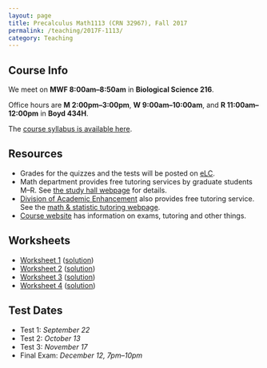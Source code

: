 ```yaml
---
layout: page
title: Precalculus Math1113 (CRN 32967), Fall 2017
permalink: /teaching/2017F-1113/
category: Teaching
---
```

## Course Info
We meet on **MWF 8:00am&ndash;8:50am** in **Biological Science 216**. 

Office hours are **M 2:00pm&ndash;3:00pm**, **W 9:00am&ndash;10:00am**, and **R 11:00am&ndash;12:00pm** in **Boyd 434H**.

The [course syllabus is available here](/static/2017F-1113/syllabus.pdf).

## Resources
+ Grades for the quizzes and the tests will be posted on [eLC](https://uga.view.usg.edu/). 
+ Math department provides free tutoring services by graduate students M&ndash;R. See [the study hall webpage](http://www.math.uga.edu/studyhall) for details.
+ [Division of Academic Enhancement](http://dae.uga.edu/) also provides free tutoring service. See the [math & statistic tutoring webpage](http://dae.uga.edu/tutoring/math-statistics/).
+ [Course website](http://www.math.uga.edu/1113) has information on exams, tutoring and other things.

## Worksheets
+ [Worksheet 1](/static/2017F-1113/w1.pdf) ([solution](/static/2017F-1113/w1sol.pdf))
+ [Worksheet 2](/static/2017F-1113/w2.pdf) ([solution](/static/2017F-1113/w2sol.pdf))
+ [Worksheet 3](/static/2017F-1113/w3.pdf) ([solution](/static/2017F-1113/w3sol.pdf))
+ [Worksheet 4](/static/2017F-1113/w4.pdf) ([solution](/static/2017F-1113/w4sol.pdf))

## Test Dates
+ Test 1: *September 22*
+ Test 2: *October 13*
+ Test 3: *November 17*
+ Final Exam: *December 12, 7pm&ndash;10pm*
